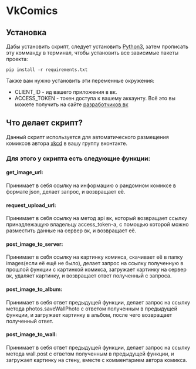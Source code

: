 # VkComics

## Установка

Дабы установить скрипт, следует установить [Python3](https://dvmn.org/encyclopedia/what-you-need-to-know/python_basics_install_python/), затем прописать эту комманду в терминал, чтобы установить все зависимые пакеты проекта:

```pip install -r requirements.txt```

Также вам нужно установить эти переменные окружения:
* CLIENT_ID - ид вашего приложения в вк.
* ACCESS_TOKEN - токен доступа к вашему аккаунту.
Всё это вы можете получить на сайте [разработчиков вк](https://vk.com/dev)

## Что делает скрипт?

Данный скрипт используется для автоматического размещения комиксов автора [xkcd](https://xkcd.com/) в вашу группу вконтакте.

### Для этого у скрипта есть следующие функции:

#### get_image_url:
Принимает в себя ссылку на информацию о рандомном комиксе в формате json, делает запрос, и возвращает её.

#### request_upload_url:
Принимает в себя ссылку на метод api вк, который возвращает ссылку принадлежащую владельцу access_token-a, с помощью которой можно разместить данные на сервер вк, и возвращает её.

#### post_image_to_server:
Принимает в себя ссылку на картинку комикса, скачивает её в папку images(если её ещё не было), делает запрос на ссылку полученную в прошлой функции с картинкой комикса, загружает картинку на сервер вк, удаляет картинку, и возвращает ответ полученный с запроса.

#### post_image_to_album:
Принимает в себя ответ предыдущей функции, делает запрос на ссылку метода photos.saveWallPhoto с ответом полученным в предыдущей функции, и загружает картинку в альбом, после чего возвращает полученный ответ.

#### post_image_to_wall:
Принимает в себя ответ предыдущей функции, делает запрос на ссылку метода wall.post с ответом полученным в предыдущей функции, и загружает картинку на стену, вместе с комментарием автора комикса.
